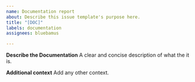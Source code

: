```yaml
---
name: Documentation report
about: Describe this issue template's purpose here.
title: "[DOC]"
labels: documentation
assignees: bluebamus

---
```


**Describe the Documentation**
A clear and concise description of what the it is.

**Additional context**
Add any other context.